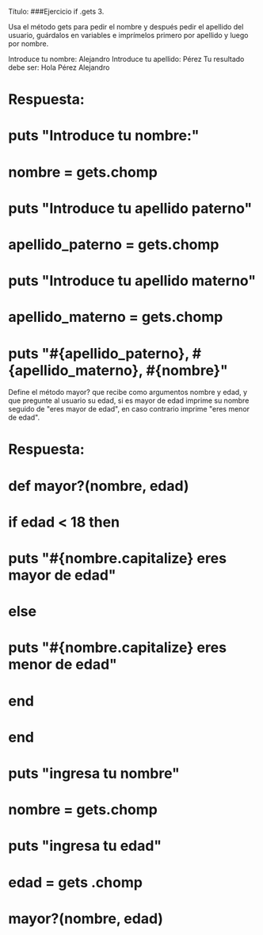 Título:
###Ejercicio if .gets 3.

Usa el método gets para pedir el nombre y después pedir el apellido del usuario, guárdalos en variables e imprímelos primero por apellido y luego por nombre.


Introduce tu nombre: 
Alejandro
Introduce tu apellido: 
Pérez
Tu resultado debe ser:
Hola Pérez Alejandro


# Respuesta:
# puts "Introduce tu nombre:"
# nombre = gets.chomp
# puts "Introduce tu apellido paterno"
# apellido_paterno = gets.chomp
# puts "Introduce tu apellido materno"
# apellido_materno = gets.chomp
# puts "#{apellido_paterno}, #{apellido_materno}, #{nombre}"



Define el método mayor? que recibe como argumentos nombre y edad, y que pregunte al usuario su edad, si es mayor de edad imprime su nombre seguido de "eres mayor de edad", en caso contrario imprime "eres menor de edad".



# Respuesta:
# def mayor?(nombre, edad)
#   if edad < 18 then
#       puts "#{nombre.capitalize} eres mayor de edad"
#   else
#       puts "#{nombre.capitalize} eres menor de edad"
#   end
# end
# puts "ingresa tu nombre"
# nombre = gets.chomp
# puts "ingresa tu edad"
# edad = gets .chomp
# mayor?(nombre, edad)